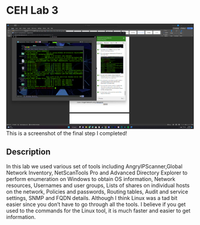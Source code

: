 <h1>CEH Lab 3</h1>


![Image Alt](https://github.com/DannyRRios/CEH-Lab-2/blob/9f454364cff27c37038b3fc4c1ee265c0a9fba1a/Lab1-1.png)
This is a screenshot of the final step I completed! 

<h2>Description</h2>
In this lab we used various set of tools including AngryIPScanner,Global Network Inventory, NetScanTools Pro and Advanced Directory Explorer to perform enumeration on Windows to obtain OS information, Network resources, Usernames and user groups, Lists of shares on individual hosts on the network, Policies and passwords, Routing tables, Audit and service settings, SNMP and FQDN details. Although I think Linux was a tad bit easier since you don’t have to go through all the tools. I believe if you get used to the commands for the Linux tool, it is much faster and easier to get information.
<br />


